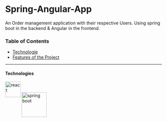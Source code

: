 # Spring-Angular-App
An Order management application with their respective Users. Using spring boot in the backend &amp; Angular in the frontend.


### Table of Contents


- [Technologie](#technologies)
- [Features of the Project](#feautures)
---



#### Technologies

 <img align="left" alt="react" width="50px" src="https://cdn3.iconfinder.com/data/icons/logos-and-brands-adobe/512/21_Angular-512.png" />
<br/><br/>
 <img align="left" alt="spring boot" width="80px" src="https://www.digics.si/wp-content/uploads/2020/09/spring_boot_logo.png" />


</br>

